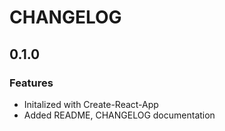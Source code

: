 # CHANGELOG

## 0.1.0

### Features

-   Initalized with Create-React-App
-   Added README, CHANGELOG documentation
